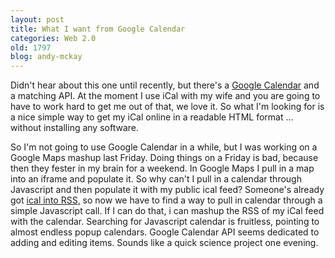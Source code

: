 ```yaml
---
layout: post
title: What I want from Google Calendar
categories: Web 2.0
old: 1797
blog: andy-mckay
---
```

Didn't hear about this one until recently, but there's a <a href="http://blogs.zdnet.com/Google/?cat=13">Google Calendar</a> and a matching API. At the moment I use iCal with my wife and you are going to have to work hard to get me out of that, we love it. So what I'm looking for is a nice simple way to get my iCal online in a readable HTML format ... without installing any software.

So I'm not going to use Google Calendar in a while, but I was working on a Google Maps mashup last Friday. Doing things on a Friday is bad, because then they fester in my brain for a weekend. In Google Maps I pull in a map into an iframe and populate it. So why can't I pull in a calendar through Javascript and then populate it with my public ical feed? Someone's already got <a href="http://torrez.us/ics2rdf/">ical into RSS,</a> so now we have to find a way to pull in calendar through a simple Javascript call. If I can do that, i can mashup the RSS of my iCal feed with the calendar. Searching for Javascript calendar is fruitless, pointing to almost endless popup calendars. Google Calendar API seems dedicated to adding and editing items. Sounds like a quick science project one evening.